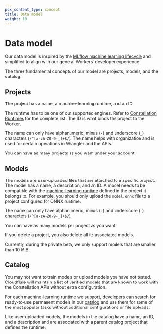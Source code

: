```yaml
---
pcx_content_type: concept
title: Data model
weight: 10
---
```


# Data model

Our data model is inspired by the [MLflow machine learning lifecycle](https://mlflow.org/docs/latest/concepts.html) and simplified to align with our general Workers' developer experience.

The three fundamental concepts of our model are projects, models, and the catalog.

## Projects

The project has a name, a machine-learning runtime, and an ID.

The runtime has to be one of our supported engines. Refer to [Constellation Runtimes](/constellation/platform/runtimes/) for the complete list. The ID is what binds the project to the Worker.

The name can only have alphanumeric, minus (`-`) and underscore (`_`) characters (`/^[a-zA-Z0-9-_]+$/`). The name helps with organization and is used for certain operations in Wrangler and the APIs.

You can have as many projects as you want under your account.

## Models

The models are user-uploaded files that are attached to a specific project. The model has a name, a description, and an ID. A model needs to be compatible with the [machine-learning runtime](/constellation/platform/runtimes/) defined in the project it belongs to. For example, you should only upload the `model.onnx` file to a project configured for ONNX runtime.

The name can only have alphanumeric, minus (`-`) and underscore (`_`) characters (`/^[a-zA-Z0-9-_]+$/`).

You can have as many models per project as you want.

If you delete a project, you also delete all its associated models.

Currently, during the private beta, we only support models that are smaller than 10 MiB.

## Catalog

You may not want to train models or upload models you have not tested. Cloudflare will maintain a list of verified models that are known to work with the Constellation APIs without extra configuration.

For each machine-learning runtime we support, developers can search for ready-to-use permanent models in our [catalog](/constellation/platform/data-model/#catalog) and use them for some of the most popular tasks without additional configurations or file uploads.

Like user-uploaded models, the models in the catalog have a name, an ID, and a description and are associated with a parent catalog project that defines the runtime.

